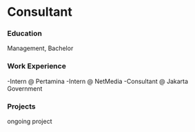 # Consultant

### Education
Management, Bachelor

### Work Experience
-Intern @ Pertamina
-Intern @ NetMedia
-Consultant @ Jakarta Government

### Projects
ongoing project
